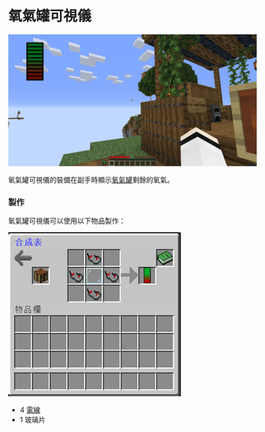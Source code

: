 # 氧氣罐可視儀

![](<../.gitbook/assets/image (133).png>)

氧氣罐可視儀的裝備在副手時顯示[氧氣罐](oxygen-tank.md)剩餘的氧氣。

### 製作

氧氣罐可視儀可以使用以下物品製作：

![](<../.gitbook/assets/image (132).png>)

* 4 [電線](Wire.md)
* 1 玻璃片
